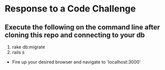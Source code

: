 # Response to a Code Challenge

## Execute the following on the command line after cloning this repo and connecting to your db

1. rake db:migrate
2. rails s
 
+ Fire up your desired browser and navigate to 'localhost:3000'